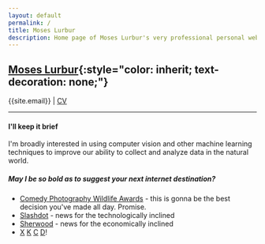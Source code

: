 ```yaml
---
layout: default
permalink: /
title: Moses Lurbur
description: Home page of Moses Lurbur's very professional personal website
---
```


## [Moses Lurbur](/){:style="color: inherit; text-decoration: none;"}
{{site.email}} | [CV]({{url}}/cv)

---

#### I'll keep it brief
I'm broadly interested in using computer vision and other machine learning techniques to improve our ability to collect and analyze data in the natural world.

##### May I be so bold as to suggest your next internet destination?

- [Comedy Photography Wildlife Awards](https://www.comedywildlifephoto.com/gallery/finalists/) - this is gonna be the best decision you've made all day. Promise.
- [Slashdot](https://slashdot.org/) - news for the technologically inclined
- [Sherwood](https://sherwood.news/) - news for the economically inclined
- [X](https://xkcd.com/2456/) [K](https://xkcd.com/2142/) [C](https://xkcd.com/2134/) [D](https://xkcd.com/2090/)!